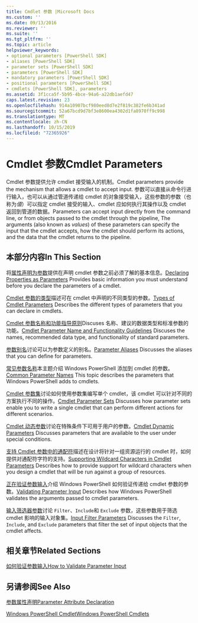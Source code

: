 ```yaml
---
title: Cmdlet 参数 |Microsoft Docs
ms.custom: ''
ms.date: 09/13/2016
ms.reviewer: ''
ms.suite: ''
ms.tgt_pltfrm: ''
ms.topic: article
helpviewer_keywords:
- optional parameters [PowerShell SDK]
- aliases [PowerShell SDK]
- parameter sets [PowerShell SDK]
- parameters [PowerShell SDK]
- mandatory parameters [PowerShell SDK]
- positional parameters [PowerShell SDK]
- cmdlets [PowerShell SDK], parameters
ms.assetid: 3f1cca5f-5b95-4bce-94a6-a22db1aefd47
caps.latest.revision: 23
ms.openlocfilehash: 914a10907bcf980eed8d7e2f819c382fe6b341ad
ms.sourcegitcommit: 52a67bcd9d7bf3e8600ea4302d1fa8970ff9c998
ms.translationtype: MT
ms.contentlocale: zh-CN
ms.lasthandoff: 10/15/2019
ms.locfileid: "72365926"
---
```

# <a name="cmdlet-parameters"></a><span data-ttu-id="6e015-102">Cmdlet 参数</span><span class="sxs-lookup"><span data-stu-id="6e015-102">Cmdlet Parameters</span></span>

<span data-ttu-id="6e015-103">Cmdlet 参数提供允许 cmdlet 接受输入的机制。</span><span class="sxs-lookup"><span data-stu-id="6e015-103">Cmdlet parameters provide the mechanism that allows a cmdlet to accept input.</span></span> <span data-ttu-id="6e015-104">参数可以直接从命令行进行输入，也可以从通过管道传递给 cmdlet 的对象接受输入，这些参数的参数（也称为*值*）可以指定 cmdlet 接受的输入、cmdlet 应如何执行其操作以及 cmdlet 返回到管道的数据。</span><span class="sxs-lookup"><span data-stu-id="6e015-104">Parameters can accept input directly from the command line, or from objects passed to the cmdlet through the pipeline, The arguments (also known as *values*) of these parameters can specify the input that the cmdlet accepts, how the cmdlet should perform its actions, and the data that the cmdlet returns to the pipeline.</span></span>

## <a name="in-this-section"></a><span data-ttu-id="6e015-105">本部分内容</span><span class="sxs-lookup"><span data-stu-id="6e015-105">In This Section</span></span>

<span data-ttu-id="6e015-106">将[属性声明为参数](./declaring-properties-as-parameters.md)提供在声明 cmdlet 参数之前必须了解的基本信息。</span><span class="sxs-lookup"><span data-stu-id="6e015-106">[Declaring Properties as Parameters](./declaring-properties-as-parameters.md) Provides basic information you must understand before you declare the parameters of a cmdlet.</span></span>

<span data-ttu-id="6e015-107">[Cmdlet 参数的类型](./types-of-cmdlet-parameters.md)描述可在 cmdlet 中声明的不同类型的参数。</span><span class="sxs-lookup"><span data-stu-id="6e015-107">[Types of Cmdlet Parameters](./types-of-cmdlet-parameters.md) Describes the different types of parameters that you can declare in cmdlets.</span></span>

<span data-ttu-id="6e015-108">[Cmdlet 参数名称和功能指导原则](./standard-cmdlet-parameter-names-and-types.md)Discuses 名称、建议的数据类型和标准参数的功能。</span><span class="sxs-lookup"><span data-stu-id="6e015-108">[Cmdlet Parameter Name and Functionality Guidelines](./standard-cmdlet-parameter-names-and-types.md) Discuses the names, recommended data type, and functionality of standard parameters.</span></span>

<span data-ttu-id="6e015-109">[参数别名](./parameter-aliases.md)讨论可以为参数定义的别名。</span><span class="sxs-lookup"><span data-stu-id="6e015-109">[Parameter Aliases](./parameter-aliases.md) Discusses the aliases that you can define for parameters.</span></span>

<span data-ttu-id="6e015-110">[常见参数名称](./common-parameter-names.md)本主题介绍 Windows PowerShell 添加到 cmdlet 的参数。</span><span class="sxs-lookup"><span data-stu-id="6e015-110">[Common Parameter Names](./common-parameter-names.md) This topic describes the parameters that Windows PowerShell adds to cmdlets.</span></span>

<span data-ttu-id="6e015-111">[Cmdlet 参数集](./cmdlet-parameter-sets.md)讨论如何使用参数集编写单个 cmdlet，该 cmdlet 可以针对不同的方案执行不同的操作。</span><span class="sxs-lookup"><span data-stu-id="6e015-111">[Cmdlet Parameter Sets](./cmdlet-parameter-sets.md) Discusses how parameter sets enable you to write a single cmdlet that can perform different actions for different scenarios.</span></span>

<span data-ttu-id="6e015-112">[Cmdlet 动态参数](./cmdlet-dynamic-parameters.md)讨论在特殊条件下可用于用户的参数。</span><span class="sxs-lookup"><span data-stu-id="6e015-112">[Cmdlet Dynamic Parameters](./cmdlet-dynamic-parameters.md) Discusses parameters that are available to the user under special conditions.</span></span>

<span data-ttu-id="6e015-113">[支持 Cmdlet 参数中的通配符](./supporting-wildcard-characters-in-cmdlet-parameters.md)描述在设计将针对一组资源运行的 cmdlet 时，如何提供对通配符字符的支持。</span><span class="sxs-lookup"><span data-stu-id="6e015-113">[Supporting Wildcard Characters in Cmdlet Parameters](./supporting-wildcard-characters-in-cmdlet-parameters.md) Describes how to provide support for wildcard characters when you design a cmdlet that will be run against a group of resources.</span></span>

<span data-ttu-id="6e015-114">[正在验证参数输入](./validating-parameter-input.md)介绍 Windows PowerShell 如何验证传递给 cmdlet 参数的参数。</span><span class="sxs-lookup"><span data-stu-id="6e015-114">[Validating Parameter Input](./validating-parameter-input.md) Describes how Windows PowerShell validates the arguments passed to cmdlet parameters.</span></span>

<span data-ttu-id="6e015-115">[输入筛选器参数](./input-filter-parameters.md)讨论 `Filter`、`Include`和 `Exclude` 参数，这些参数用于筛选 cmdlet 影响的输入对象集。</span><span class="sxs-lookup"><span data-stu-id="6e015-115">[Input Filter Parameters](./input-filter-parameters.md) Discusses the `Filter`, `Include`, and `Exclude` parameters that filter the set of input objects that the cmdlet affects.</span></span>

## <a name="related-sections"></a><span data-ttu-id="6e015-116">相关章节</span><span class="sxs-lookup"><span data-stu-id="6e015-116">Related Sections</span></span>

[<span data-ttu-id="6e015-117">如何验证参数输入</span><span class="sxs-lookup"><span data-stu-id="6e015-117">How to Validate Parameter Input</span></span>](./how-to-validate-parameter-input.md)

## <a name="see-also"></a><span data-ttu-id="6e015-118">另请参阅</span><span class="sxs-lookup"><span data-stu-id="6e015-118">See Also</span></span>

[<span data-ttu-id="6e015-119">参数属性声明</span><span class="sxs-lookup"><span data-stu-id="6e015-119">Parameter Attribute Declaration</span></span>](./parameter-attribute-declaration.md)

[<span data-ttu-id="6e015-120">Windows PowerShell Cmdlet</span><span class="sxs-lookup"><span data-stu-id="6e015-120">Windows PowerShell Cmdlets</span></span>](./cmdlet-overview.md)
